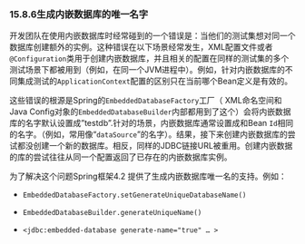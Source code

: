 ### 15.8.6**生成内嵌数据库的唯一名字**

开发团队在使用内嵌数据库时经常碰到的一个错误是：当他们的测试集想对同一个数据库创建额外的实例。这种错误在以下场景经常发生，XML配置文件或者`@Configuration`类用于创建内嵌数据库，并且相关的配置在同样的测试集的多个测试场景下都被用到（例如，在同一个JVM进程中）。例如，针对内嵌数据库的不同集成测试的`ApplicationContext`配置的区别只在当前哪个Bean定义是有效的。

这些错误的根源是Spring的`EmbeddedDatabaseFactory`工厂（ XML命名空间和Java Config对象的`EmbeddedDatabaseBuilder`内部都用到了这个）会将内嵌数据库的名字默认设置成”testdb”.针对的场景，内嵌数据库通常设置成和Bean `Id`相同的名字。（例如，常用像“`dataSource`”的名字）。结果，接下来创建内嵌数据库的尝试都没创建一个新的数据库。相反，同样的JDBC链接URL被重用。创建内嵌数据的库的尝试往往从同一个配置返回了已存在的内嵌数据库实例。

为了解决这个问题Spring框架4.2 提供了生成内嵌数据库唯一名的支持。例如：

* `EmbeddedDatabaseFactory.setGenerateUniqueDatabaseName()`

* `EmbeddedDatabaseBuilder.generateUniqueName()`

* `<jdbc:embedded-database generate-name="true" …​ >`



